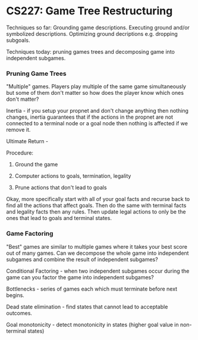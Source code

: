 # CS227: Game Tree Restructuring

Techniques so far: Grounding game descriptions. Executing ground and/or symbolized descriptions. Optimizing ground decriptions e.g. dropping subgoals.

Techniques today: pruning games trees and decomposing game into independent subgames.

### Pruning Game Trees

"Multiple" games. Players play multiple of the same game simultaneously but some of them don't matter so how does the player know which ones don't matter?

Inertia - if you setup your propnet and don't change anything then nothing changes, inertia guarantees that if the actions in the propnet are not connected to a terminal node or a goal node then nothing is affected if we remove it.

Ultimate Return - 

Procedure:

1. Ground the game

2. Computer actions to goals, termination, legality

3. Prune actions that don't lead to goals

Okay, more specifically start with all of your goal facts and recurse back to find all the actions that affect goals. Then do the same with terminal facts and legality facts then any rules. Then update legal actions to only be the ones that lead to goals and terminal states.



### Game Factoring

"Best" games are similar to multiple games where it takes your best score out of many games. Can we decompose the whole game into independent subgames and combine the result of independent subgames?

Conditional Factoring - when two independent subgames occur during the game can you factor the game into independent subgames?

Bottlenecks - series of games each which must terminate before next begins.

Dead state elimination - find states that cannot lead to acceptable outcomes.

Goal monotonicity - detect monotonicity in states (higher goal value in non-terminal states)




